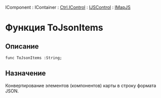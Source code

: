 ﻿---
Link: .Ctrl.IMapJS.@ToJsonItems
---

IComponent : IContainer : [Ctrl.IControl](topic:Com.Custom.ComClasses.Ctrl.IControl.Default) :
[IJSControl](topic:Com.Custom.ComClasses.Ctrl.IJSControl.Default) : [IMapJS](Default)

# Функция ToJsonItems

## Описание

    func ToJsonItems :String;

## Назначение

Конвертирование элементов (компонентов) карты в строку формата JSON.